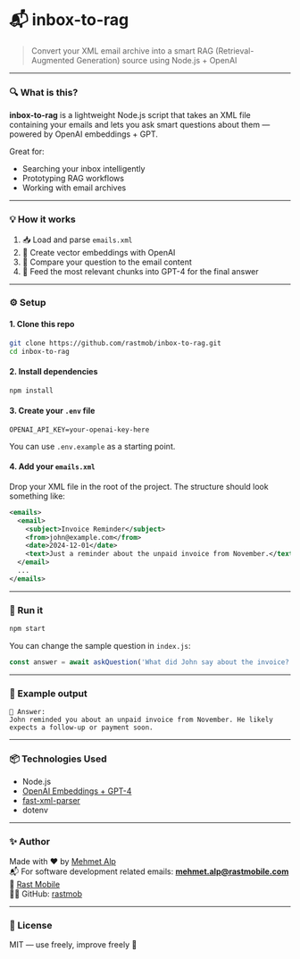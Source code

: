 # 📬 inbox-to-rag

> Convert your XML email archive into a smart RAG (Retrieval-Augmented Generation) source using Node.js + OpenAI

---

### 🔍 What is this?

**inbox-to-rag** is a lightweight Node.js script that takes an XML file containing your emails and lets you ask smart questions about them — powered by OpenAI embeddings + GPT.

Great for:
- Searching your inbox intelligently
- Prototyping RAG workflows
- Working with email archives

---

### 💡 How it works

1. 📥 Load and parse `emails.xml`
2. 🧠 Create vector embeddings with OpenAI
3. 🧾 Compare your question to the email content
4. 🤖 Feed the most relevant chunks into GPT-4 for the final answer

---

### ⚙️ Setup

#### 1. Clone this repo
```bash
git clone https://github.com/rastmob/inbox-to-rag.git
cd inbox-to-rag
```

#### 2. Install dependencies
```bash
npm install
```

#### 3. Create your `.env` file
```env
OPENAI_API_KEY=your-openai-key-here
```

You can use `.env.example` as a starting point.

#### 4. Add your `emails.xml`
Drop your XML file in the root of the project. The structure should look something like:

```xml
<emails>
  <email>
    <subject>Invoice Reminder</subject>
    <from>john@example.com</from>
    <date>2024-12-01</date>
    <text>Just a reminder about the unpaid invoice from November.</text>
  </email>
  ...
</emails>
```

---

### 🚀 Run it

```bash
npm start
```

You can change the sample question in `index.js`:
```js
const answer = await askQuestion('What did John say about the invoice?', vectors);
```

---

### 🧠 Example output

```
🧠 Answer:
John reminded you about an unpaid invoice from November. He likely expects a follow-up or payment soon.
```

---

### 📦 Technologies Used

- Node.js
- [OpenAI Embeddings + GPT-4](https://platform.openai.com/docs/)
- [fast-xml-parser](https://www.npmjs.com/package/fast-xml-parser)
- dotenv

---

### ✨ Author

Made with ❤️ by [Mehmet Alp](mailto:mehmet.alp@rastmobile.com)  
📬 For software development related emails: **mehmet.alp@rastmobile.com**  
🔗 [Rast Mobile](https://www.rastmobile.com)  
👨‍💻 GitHub: [rastmob](https://github.com/rastmob)

---

### 🪪 License

MIT — use freely, improve freely 🚀
